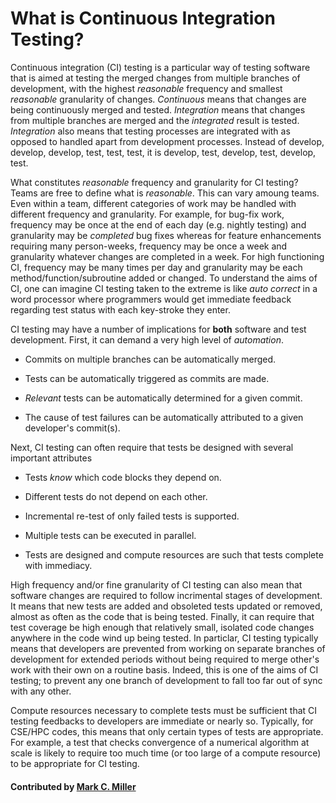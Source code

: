 # What is Continuous Integration Testing?

Continuous integration (CI) testing is a particular way of testing software that is aimed at testing
the merged changes from multiple branches of development, with the highest _reasonable_ frequency
and smallest _reasonable_ granularity of changes. _Continuous_ means that changes are being continuously
merged and tested. _Integration_ means that changes from multiple branches are merged and the _integrated_
result is tested. _Integration_ also means that testing processes are integrated with as opposed to handled apart
from development processes. Instead of develop, develop, develop, test, test, test, it is
develop, test, develop, test, develop, test.

What constitutes _reasonable_ frequency and granularity for CI testing? Teams are free to define what
is _reasonable_. This can vary amoung teams. Even within a team, different categories of work may be
handled with different frequency and granularity. For example, for bug-fix work, frequency may be once
at the end of each day (e.g. nightly testing) and granularity may be _completed_ bug fixes whereas for
feature enhancements requiring many person-weeks, frequency may be once a week and granularity whatever
changes are completed in a week. For high functioning CI, frequency may be many times per day and granularity
may be each method/function/subroutine added or changed. To understand the aims of CI, one can imagine CI
testing taken to the extreme is like _auto correct_ in a word processor where programmers would get immediate
feedback regarding test status with each key-stroke they enter.

CI testing may have a number of implications for **both** software and test development. First, it can demand a
very high level of _automation_.

* Commits on multiple branches can be automatically merged.

* Tests can be automatically triggered as commits are made.

* _Relevant_ tests can be automatically determined for a given commit.

* The cause of test failures can be automatically attributed to a given developer's commit(s).

Next, CI testing can often require that tests be designed with several important attributes

* Tests _know_ which code blocks they depend on.

* Different tests do not depend on each other.

* Incremental re-test of only failed tests is supported.

* Multiple tests can be executed in parallel.

* Tests are designed and compute resources are such that tests complete with immediacy.


High frequency and/or fine granularity of CI testing can also mean that software changes are required
to follow incrimental stages of development. It means that new tests are added and obsoleted tests updated
or removed, almost as often as the code that is being tested. Finally, it can require that test coverage be high
enough that relatively small, isolated code changes anywhere in the code wind up being tested. In
particlar, CI testing typically means that developers are prevented from working on separate branches of
development for extended periods without being required to merge other's work with their own on a
routine basis. Indeed, this is one of the aims of CI testing; to prevent any one branch of development to
fall too far out of sync with any other.

Compute resources necessary to complete tests must be sufficient that CI testing feedbacks to developers
are immediate or nearly so. Typically, for CSE/HPC codes, this means that only certain types of tests are
appropriate. For example, a test that checks convergence of a numerical algorithm at scale is
likely to require too much time (or too large of a compute resource) to be appropriate for CI testing.

#### Contributed by [Mark C. Miller](https://github.com/markcmiller86)

<!---
Publish: yes
Categories: reliability
Topics: continuous integration testing
Tags:
Level: 0
Prerequisites: none
Aggregate: none
--->
